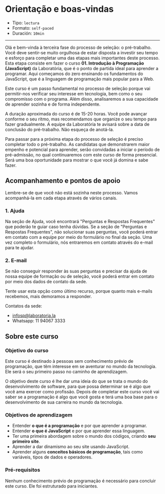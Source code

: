 # Orientação e boas-vindas

- Tipo: `lectura`
- Formato: `self-paced`
- Duración: `10min`

***

Olá e bem-vinda à terceira fase do processo de seleção: o pré-trabalho. Você
deve sentir-se muito orgulhosa de estar disposta a investir seu tempo e esforço
para completar uma das etapas mais importantes deste processo. Esta etapa
consiste em fazer o curso **01. Introdução à Programação (JavaScript)** da
Laboratória, que é o ponto de partida ideal para aprender a programar. Aqui
começamos do zero ensinando os fundamentos do JavaScript, que é a linguagem de
programação mais popular para a Web.

Este curso é um passo fundamental no processo de seleção porque vai permitir-nos
verificar seu interesse em tecnologia, bem como o seu compromisso com o
programa. Além disso, analisaremos a sua capacidade de aprender sozinha e de
forma independente.

A duração aproximada do curso é de 15-20 horas. Você pode avançar conforme o seu
ritmo, mas recomendamos que organize o seu tempo para fazer gradualmente. A
equipe da Laboratória te avisará sobre a data de conclusão do pré-trabalho. Não
esqueça de anotá-la.

Para passar para a próxima etapa do processo de seleção é preciso completar todo
o pré-trabalho. As candidatas que demonstrarem maior empenho e potencial para
aprender, serão convidadas a iniciar o período de pré-admissão, no qual
continuaremos com este curso de forma presencial. Será uma boa oportunidade para
mostrar o que você já domina e sabe fazer.

## Acompanhamento e pontos de apoio

Lembre-se de que você não está sozinha neste processo. Vamos acompanhá-la em
cada etapa através de vários canais.

<!-- ### 1. Grupo Facebook

Junte-se ao grupo de Facebook correspondente ao lugar para o qual você está se
candidatando. Lá você pode fazer e responder perguntas em conjunto com outras
candidatas, com a ajuda da equipe de professores Laboratória.

* [Sao Paulo](https://www.facebook.com/groups/laboratoriaSP2018turma1/) -->

### 1. Ajuda

Na seção de Ajuda, você encontrará "Perguntas e Respostas Frequentes" que
poderão te guiar caso tenha dúvidas. Se a seção de "Perguntas e Respostas
Frequentes", não solucionar suas perguntas, você poderá entrar em contato com a
equipe por meio do formulário no final da seção. Uma vez completo o formulário,
nós entraremos em contato através do e-mail para te ajudar.

### 2. E-mail

Se não conseguir responder às suas perguntas e precisar da ajuda de nossa equipe
de formação ou de seleção, você poderá entrar em contato por meio dos dados de
contato da sede.

Tente usar esta opção como último recurso, porque quanto mais e-mails recebemos,
mais demoramos a responder.

Contatos da sede:

- infosp@laboratoria.la
- Whatsapp: 11 94067 3333

## Sobre este curso

### Objetivo do curso

Este curso é destinado à pessoas sem conhecimento prévio de programação, que têm
interesse em se aventurar no mundo da tecnologia. Ele será o seu primeiro passo
no caminho de aprendizagem.

O objetivo deste curso é lhe dar uma ideia do que se trata o mundo do
desenvolvimento de software, para que possa determinar se é algo que você ama
exercer como profissão. Depois de completar este curso você vai saber se a
programação é algo que você gosta e terá uma boa base para o desenvolvimento de
sua carreira no mundo da tecnologia.

### Objetivos de aprendizagem

- Entender **o que é a programação** e por que aprender a programar.
- Entender **o que é JavaScript** e por que aprender essa linguagem.
- Ter uma primeira abordagem sobre o mundo dos códigos, criando **seu primeiro
  site**.
- Aprender a dar dinamismo ao seu site usando JavaScript.
- Aprender alguns **conceitos básicos de programação**, tais como variáveis,
  tipos de dados e operadores.

### Pré-requisitos

Nenhum conhecimento prévio de programação é necessário para concluir este curso.
Ele foi estruturado para iniciantes.

<!-- ## Syllabus

Este pré-trabalho tem 2 unidades principais:

### Módulo 1: Introdução

Queremos que você aprenda a programar, e para isso, iremos te passar mais
informações sobre como, através da programação, pode transformar o seu futuro.
Além disso,  nós vamos dar algumas dicas para aprender a aprender. Depois disso,
vamos mostrar-lhe como criar o seu primeiro site!

* Sessão 1: Leitura
  - Unidad 1: Boas-vindas e orientação
* Sesión 2: Leitura
  - Unidad 1: Growth Mindset
* Sesión 3: Leitura
  - Unidad 1: O que é programação e por quê aprender a programar?
* Sesión 4: Leitura
  - Unidad 1: Seu primeiro site
* Sesión 5: Teste
  - Unidad 1: Teste o seu conhecimento

### Módulo 2: Variáveis e Tipos de Dados

O segundo módulo vai detalhar melhor alguns conceitos básicos de programação,
como são as variáveis, os tipos de dados e os operadores.

* Sessão 1: Leitura
  - Unidad 2: Valores, tipos de dados e operadores
* Sesión 2: Leitura
  - Unidad 2: Variáveis
* Sesión 3: Leitura
  - Unidad 2: Manipulando strings e numbers
* Sesión 4: Leitura
  - Unidad 2: Comentários em JavaScript
* Sesión 5: Seminário
  - Unidad 2: Praticando com exercícios de variáveis e tipos de dados
* Sesión 6: Teste
  - Unidad 2: Teste o seu conhecimento
* Sesión 7: Praticar
  - Unidad 2: Exercícios -->
